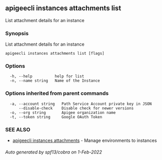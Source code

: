 ## apigeecli instances attachments list

List attachment details for an instance

### Synopsis

List attachment details for an instance

```
apigeecli instances attachments list [flags]
```

### Options

```
  -h, --help          help for list
  -n, --name string   Name of the Instance
```

### Options inherited from parent commands

```
  -a, --account string   Path Service Account private key in JSON
      --disable-check    Disable check for newer versions
  -o, --org string       Apigee organization name
  -t, --token string     Google OAuth Token
```

### SEE ALSO

* [apigeecli instances attachments](apigeecli_instances_attachments.md)	 - Manage environments to instances

###### Auto generated by spf13/cobra on 1-Feb-2022
